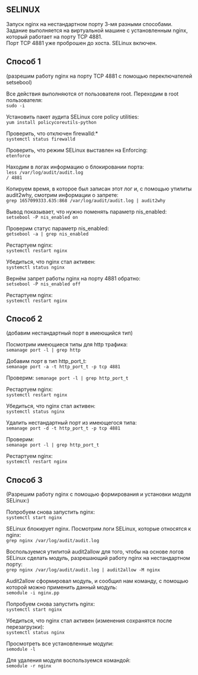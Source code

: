 ## SELINUX
Запуск nginx на нестандартном порту 3-мя разными способами.  
Задание выполняется на виртуальной машине с установленным nginx, который работает на порту TCP 4881.  
Порт TCP 4881 уже проброшен до хоста. SELinux включен.

## Способ 1
(разрешим работу nginx на порту TCP 4881 c помощью переключателей setsebool)

Все действия выполняются от пользователя root. Переходим в root пользователя:  
``sudo -i``
  
Установить пакет аудита SELinux core policy utilities:  
``yum install policycoreutils-python``
  
Проверить, что отключен firewalld:\*  
``systemctl status firewalld``
  
Проверить, что режим  SELinux выставлен на Enforcing:  
``etenforce``
  
Находим в логах информацию о блокировании порта:  
``less /var/log/audit/audit.log``  
``/ 4881``  
  
Копируем время, в которое был записан этот лог и, с помощью утилиты audit2why, смотрим информации о запрете:  
``grep 1657099333.635:868 /var/log/audit/audit.log | audit2why``
  
Вывод показывает, что нужно поменять параметр nis_enabled:  
``setsebool -P nis_enabled on``
  
Проверим статус параметр nis_enabled:  
``getsebool -a | grep nis_enabled``
  
Рестартуем nginx:  
``systemctl restart nginx``  
  
Убедиться, что nginx стал активен:  
``systemctl status nginx``
  
Вернём запрет работы nginx на порту 4881 обратно:  
``setsebool -P nis_enabled off``
  
Рестартуем nginx:  
``systemctl restart nginx``  
  
  
## Способ 2
(добавим нестандартный порт в имеющийся тип)  
  
Посмотрим имеющиеся типы для http трафика:  
``semanage port -l | grep http``
  
Добавим порт в тип http_port_t:  
``semanage port -a -t http_port_t -p tcp 4881``
  
Проверим:
``semanage port -l | grep http_port_t``  

Рестартуем nginx:  
``systemctl restart nginx``  

Убедиться, что nginx стал активен:  
``systemctl status nginx``  

Удалить нестандартный порт из имеющегося типа:  
``semanage port -d -t http_port_t -p tcp 4881``  

Проверим:  
``semanage port -l | grep http_port_t``  

Рестартуем nginx:  
``systemctl restart nginx``  
  
  
## Способ 3 
(Разрешим работу nginx c помощью формирования и установки модуля SELinux:)  
  
Попробуем снова запустить nginx:  
``systemctl start nginx``  

SELinux блокирует nginx. Посмотрим логи SELinux, которые относятся к nginx:  
``grep nginx /var/log/audit/audit.log``  

Воспользуемся утилитой audit2allow для того, чтобы на основе логов SELinux сделать модуль, разрешающий работу nginx на нестандартном порту:  
``grep nginx /var/log/audit/audit.log | audit2allow -M nginx``  

Audit2allow сформировал модуль, и сообщил нам команду, с помощью которой можно применить данный модуль:  
``semodule -i nginx.pp``  

Попробуем снова запустить nginx:  
``systemctl start nginx``  

Убедиться, что nginx стал активен (изменения сохранятся после перезагрузки):  
``systemctl status nginx``  
  
Просмотреть все установленные модули:  
``semodule -l``  
  
Для удаления модуля воспользуемся командой:  
``semodule -r nginx`` 
